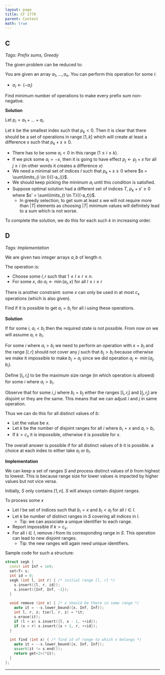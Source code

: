 ```yaml
---
layout: page
title: CF 1779
parent: Contest
math: true
---
```


## C

*Tags: Prefix sums, Greedy*

The given problem can be reduced to:

You are given an array $a_1, \ldots, a_n$. You can perform
this operation for some $i$:
- $a_i \leftarrow (-a_i)$

Find minimum number of operations to make every prefix sum
non-negative.

**Solution**

Let $p_i = a_1 + \ldots + a_i$.

Let $k$ be the smallest index such that $p_k \lt 0$. Then it is
clear that there should be a set of operations in range $[1, k]$ which
will create at least a difference $s$ such that $p_k + s \ge 0$.
- There has to be some $a_i \lt 0$ in this range ($1 \le i \le k$).
- If we pick some $a_i = -x$, then it is going to have effect $p_j \leftarrow p_j + x$
  for all $j \ge i$ (in other words it creates a difference $x$)
- We need a minimal set of indices $I$ such that $p_k + s \ge 0$ where $s = \sum\limits_{i \in I}{(-a_i)}$.
- We should keep picking the minimum $a_i$ until this condition is satisfied.
- Suppose optimal solution had a different set of indices $T$,
  $p_k + s' \ge 0$ where $s' = \sum\limits_{t \in T}{(-a_t)}$.
  - In greedy selection, to get sum at least $s$ we will not require more than $\vert T \vert$
    elements as choosing $\vert T \vert$ minimum values will definitely lead to a sum which is not worse.

To complete the solution, we do this for each such $k$ in increasing order.

## D

*Tags: Implementation*

We are given two integer arrays $a, b$ of length $n$.

The operation is:
- Choose some $l, r$ such that $1 \le l \le r \le n$.
- For some $x$, do $a_i \leftarrow \min(a_i, x)$ for all $l \le i \le r$

There is another constraint: some $x$ can only be used in at most
$c_x$ operations (which is also given).

Find if it is possible to get $a_i = b_i$ for all $i$ using these operations.

**Solution**

If for some $i$, $a_i \lt b_i$ then the required state is not possible.
From now on we will assume $a_i \ge b_i$.

For some $i$ where $a_i \gt b_i$ we need to perform an operation
with $x = b_i$ and the range $[l, r]$ should not cover any $j$ such that
$b_j \gt b_i$ because otherwise we make it impossible to make $b_j = a_j$
since we did operation $a_j \leftarrow \min(a_j, b_i)$.

Define $[l_i, r_i]$ to be the maximum size range (in which operation is allowed) for some $i$ where $a_i \gt b_i$.

Observe that for some $i, j$ where $b_i = b_j$ either the ranges
$[l_i, r_i]$ and $[l_j, r_j]$ are disjoint or they are the same.
This means that we can adjust $i$ and $j$ in same operation.

Thus we can do this for all distinct values of $b$:
- Let the value be $x$.
- Let $k$ be the number of disjoint ranges for all $i$ where $b_i = x$ and $a_i \gt b_i$.
- If $k \gt c_x$ it is impossible, otherwise it is possible for $x$.

The overall answer is possible if for all distinct values of $b$ it is possible.
a choice at each index to either take $a_i$ or $b_i$.

**Implementation**

We can keep a set of ranges $S$ and process distinct values of $b$ from
highest to lowest. This is because range size for lower values is
impacted by higher values but not vice versa.

Initially, $S$ only contains $[1, n]$. $S$ will always contain disjoint ranges.

To process some $x$
- Let $I$ be set of indices such that $b_i = x$ and $b_i \lt a_i$ for all $i \in I$.
- Let $k$ be number of distinct ranges in $S$ covering all indices in $I$.
  - Tip: we can associate a unique identifier to each range.
- Report impossible if $k \gt c_x$.
- For all $i \in I$, remove $i$ from its corresponding range in $S$. This operation
  can lead to new disjoint ranges.
  - Tip: the new ranges will again need unique identifiers.

Sample code for such a structure:
```cpp
struct segk {
  const int Inf = 1e9;
  set<T> s;
  int id = 0;
  segk (int l, int r) { /* initial range [l, r] */
    s.insert({l, r, id});
    s.insert({Inf, Inf, -1});
  }
  
  void remove (int x) { /* x should be there in some range */
    auto it = --s.lower_bound({x, Inf, Inf});
    int l, r, z; tie(l, r, z) = *it;
    s.erase(it);
    if (l < x) s.insert({l, x - 1, ++id});
    if (x < r) s.insert({x + 1, r, ++id});
  }
 
  int find (int x) { /* find id of range to which x belongs */
    auto it = --s.lower_bound({x, Inf, Inf});
    assert(it != s.end());
    return get<2>(*it);
  }
};
```

***